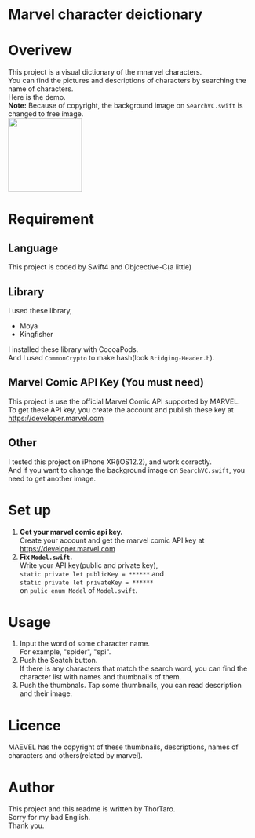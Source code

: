 Marvel character deictionary
===

# Overivew  
This project is a visual dictionary of the mnarvel characters.  
You can find the pictures and descriptions of characters by searching the name of characters.  
Here is the demo.  
**Note:** Because of copyright, the background image on `SearchVC.swift` is changed to free image.  
<img src="https://user-images.githubusercontent.com/44053042/55775854-9a040780-5ad5-11e9-8d01-32517a18e2fa.gif" width="150">

# Requirement  
## Language  
This project is coded by Swift4 and Objcective-C(a little)

## Library  
I used these library,  
- Moya
- Kingfisher  

I installed these library with CocoaPods.  
And I used `CommonCrypto` to make hash(look `Bridging-Header.h`).

## Marvel Comic API Key (You must need)    
This project is use the official Marvel Comic API supported by MARVEL.  
To get these API key, you create the account and publish these key at  
https://developer.marvel.com

## Other  
I tested this project on iPhone XR(iOS12.2), and work correctly.  
And if you want to change the background image on `SearchVC.swift`, you need to get another image.

# Set up
1. **Get your marvel comic api key.**  
Create your account and get the marvel comic API key at https://developer.marvel.com  
2. **Fix `Model.swift`.**  
Write your API key(public and private key),  
`static private let publicKey = ******` and  
`static private let privateKey = ******`  
on `pulic enum Model` of `Model.swift`.

# Usage  
1. Input the word of some character name.  
For example, "spider", "spi".  
2. Push the Seatch button.  
If there is any characters that match the search word, you can find the character list with names and thumbnails of them.  
3. Push the thumbnals.
Tap some thumbnails, you can read description and their image.

# Licence  
MAEVEL has the copyright of these thumbnails, descriptions, names of characters and others(related by marvel).

# Author  
This project and this readme is written by ThorTaro.  
Sorry for my bad English.  
Thank you.
